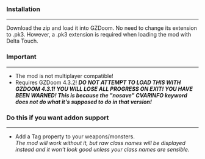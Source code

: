 ### Installation
---
Download the zip and load it into GZDoom. No need to change its extension to .pk3. However, a .pk3 extension is required when loading the mod with Delta Touch.

### Important
---
- The mod is not multiplayer compatible!
- Requires GZDoom 4.3.2!
***DO NOT ATTEMPT TO LOAD THIS WITH GZDOOM 4.3.1! YOU WILL LOSE ALL PROGRESS ON EXIT! YOU HAVE BEEN WARNED! This is because the "nosave" CVARINFO keyword does not do what it's supposed to do in that version!***

### Do this if you want addon support
---
- Add a Tag property to your weapons/monsters.  
*The mod will work without it, but raw class names will be displayed instead and it won't look good unless your class names are sensible.*